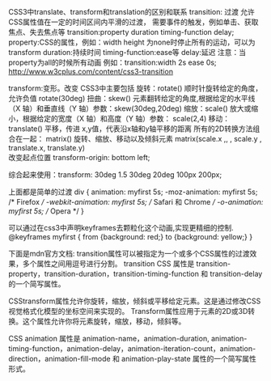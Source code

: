 CSS3中translate、transform和translation的区别和联系
transition: 过渡 允许CSS属性值在一定的时间区间内平滑的过渡，
            需要事件的触发，例如单击、获取焦点、失去焦点等
            transition:property duration timing-function delay;
                   property:CSS的属性，例如：width height 为none时停止所有的运动，可以为transform
                   duration:持续时间
                   timing-function:ease等
                   delay:延迟
                   注意：当property为all的时候所有动画
            例如：transition:width 2s ease 0s;
            http://www.w3cplus.com/content/css3-transition

transform:变形。改变
                 CSS3中主要包括 旋转：rotate() 顺时针旋转给定的角度，允许负值 rotate(30deg)
                   扭曲：skew() 元素翻转给定的角度,根据给定的水平线（X 轴）和垂直线（Y 轴）参数：skew(30deg,20deg)
                   缩放：scale() 放大或缩小，根据给定的宽度（X 轴）和高度（Y 轴）参数： scale(2,4)
                   移动：translate() 平移，传进 x,y值，代表沿x轴和y轴平移的距离
                   所有的2D转换方法组合在一起： matrix()  旋转、缩放、移动以及倾斜元素
                   matrix(scale.x ,, , scale.y , translate.x, translate.y)      
   改变起点位置 transform-origin: bottom left;
   
   综合起来使用：transform: 30deg 1.5 30deg 20deg 100px 200px;

上面都是简单的过渡
div
{
animation: myfirst 5s;
-moz-animation: myfirst 5s;	/* Firefox */
-webkit-animation: myfirst 5s;	/* Safari 和 Chrome */
-o-animation: myfirst 5s;	/* Opera */
}

可以通过在css3中声明keyframes去颗粒化这个动画,实现更精细的控制.
@keyframes myfirst
{
from {background: red;}
to {background: yellow;}
}

下面是mdn官方文档:
transition属性可以被指定为一个或多个CSS属性的过渡效果，多个属性之间用逗号进行分割。
transition CSS 属性是 transition-property，transition-duration，transition-timing-function 和 transition-delay 的一个简写属性。

CSStransform属性允许你旋转，缩放，倾斜或平移给定元素。这是通过修改CSS视觉格式化模型的坐标空间来实现的。
Transform属性应用于元素的2D或3D转换。这个属性允许你将元素旋转，缩放，移动，倾斜等。

CSS animation 属性是 animation-name，animation-duration, animation-timing-function，animation-delay，animation-iteration-count，animation-direction，animation-fill-mode 和 animation-play-state 属性的一个简写属性形式。
